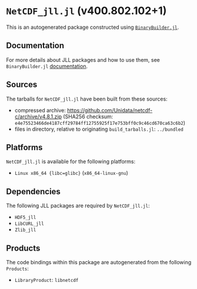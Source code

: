 # `NetCDF_jll.jl` (v400.802.102+1)

This is an autogenerated package constructed using [`BinaryBuilder.jl`](https://github.com/JuliaPackaging/BinaryBuilder.jl).

## Documentation

For more details about JLL packages and how to use them, see `BinaryBuilder.jl` [documentation](https://docs.binarybuilder.org/stable/jll/).

## Sources

The tarballs for `NetCDF_jll.jl` have been built from these sources:

* compressed archive: https://github.com/Unidata/netcdf-c/archive/v4.8.1.zip (SHA256 checksum: `e4e75523466de4187cff29784ff12755925f17e753bff0c9c46cd670ca63c6b2`)
* files in directory, relative to originating `build_tarballs.jl`: `../bundled`

## Platforms

`NetCDF_jll.jl` is available for the following platforms:

* `Linux x86_64 {libc=glibc}` (`x86_64-linux-gnu`)

## Dependencies

The following JLL packages are required by `NetCDF_jll.jl`:

* `HDF5_jll`
* `LibCURL_jll`
* `Zlib_jll`

## Products

The code bindings within this package are autogenerated from the following `Products`:

* `LibraryProduct`: `libnetcdf`
